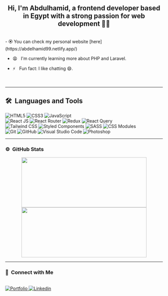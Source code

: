 ## <div align="center">Hi, I'm Abdulhamid, a frontend developer based in Egypt with a strong passion for web development 👩‍💻</div>

</br>
- 🏵️ You can check my personal website [here](https://abdelhamid99.netlify.app/)

- 😩 &nbsp; I'm currently learning more about PHP and Laravel.
  
- ⚡️ &nbsp; Fun fact: I like chatting 😄.

</br>

---

## 🛠 &nbsp;Languages and Tools

  ![HTML5](https://img.shields.io/badge/-HTML5-333333?style=flat&logo=HTML5)
  ![CSS3](https://img.shields.io/badge/-CSS3-333333?style=flat&logo=CSS3&logoColor=1572B6)
  ![JavaScript](https://img.shields.io/badge/-JavaScript-333333?style=flat&logo=javascript)  
  ![React JS](https://img.shields.io/badge/-React%20JS-092E20?style=flat&logo=react)
  ![React Router](https://img.shields.io/badge/-React%20Router-092E20?style=flat&logo=reactrouter)
  ![Redux](https://img.shields.io/badge/-Redux-092E20?style=flat&logo=redux&logoColor=00a7e5)
  ![React Query](https://img.shields.io/badge/-React%20Query-092E20?style=flat&logo=reactquery&logoColor=ff4154)  
  ![Tailwind CSS](https://img.shields.io/badge/-Tailwind%20CSS-092E20?style=flat&logo=tailwindcss)
  ![Styled Components](https://img.shields.io/badge/-Styled%20Components-092E20?style=flat&logo=styledcomponents)
  ![SASS](https://img.shields.io/badge/-sass-333333?style=flat&logo=sass)
  ![CSS Modules](https://img.shields.io/badge/-css%20modules-333333?style=flat&logo=cssmodules)   
  ![Git](https://img.shields.io/badge/-Git-333333?style=flat&logo=git)
  ![GitHub](https://img.shields.io/badge/-GitHub-333333?style=flat&logo=github)
  ![Visual Studio Code](https://img.shields.io/badge/-Visual%20Studio%20Code-333333?style=flat&logo=visual-studio-code&logoColor=007ACC)
  ![Photoshop](https://img.shields.io/badge/-Photoshop-333333?style=flat&logo=adobe-photoshop)    

---


### ⚙️ &nbsp;GitHub Stats

<p align="center">
<a href="https://github.com/AbdelhamidYousef">
  <img width="400px" height="160em" src="https://github-readme-stats-eight-theta.vercel.app/api?username=AbdelhamidYousef&show_icons=true&theme=calm&include_all_commits=true&count_private=true"/>
  <img width="400px" height="160em" src="https://github-readme-stats-eight-theta.vercel.app/api/top-langs/?username=AbdelhamidYousef&layout=compact&langs_count=8&theme=calm"/>
</a>
</div>

---

### 🤝 &nbsp;Connect with Me 

</br>
<a href="https://abdelhamid99.netlify.app/" target="_blank">
<img src="https://img.shields.io/badge/Website-eeeeee?&style=for-the-badge&logo=web&logoColor=black" alt="Portfolio" />
</a>

<a href="https://www.linkedin.com/in/abdulhamidyousef/" target="_blank">
<img src="https://img.shields.io/badge/linkedin-%231E77B5.svg?&style=for-the-badge&logo=linkedin&logoColor=white" style="margin-bottom: 5px;" alt="Linkedin" />
</a>
</br>

<!--
## Visitor count 👁️‍🗨️

<br/>  
<div align="center"><img src="https://profile-counter.glitch.me/{AbdelhamidYousef}/count.svg" /></div>  
<br/>  
-->
